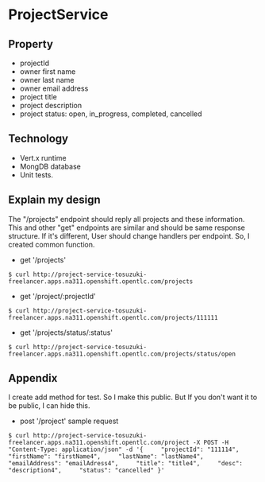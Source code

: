 # ProjectService

## Property
* projectId
* owner first name
* owner last name
* owner email address
* project title
* project description
* project status: open, in_progress, completed, cancelled

## Technology
* Vert.x runtime
* MongDB database
* Unit tests.

## Explain my design

The "/projects" endpoint should reply all projects and these information.
This and other "get" endpoints are similar and should be same response structure.
If it's different, User should change handlers per endpoint.
So, I created common function.

* get '/projects'
```$sh
$ curl http://project-service-tosuzuki-freelancer.apps.na311.openshift.opentlc.com/projects
```
* get '/project/:projectId'
```$sh
$ curl http://project-service-tosuzuki-freelancer.apps.na311.openshift.opentlc.com/projects/111111
```
* get '/projects/status/:status'
```$sh
$ curl http://project-service-tosuzuki-freelancer.apps.na311.openshift.opentlc.com/projects/status/open
```

## Appendix

I create add method for test. So I make this public.
But If you don't want it to be public, I can hide this.

* post '/project'
sample request
```$sh
$ curl http://project-service-tosuzuki-freelancer.apps.na311.openshift.opentlc.com/project -X POST -H "Content-Type: application/json" -d '{     "projectId": "111114",     "firstName": "firstName4",     "lastName": "lastName4",     "emailAddress": "emailAdress4",     "title": "title4",     "desc": "description4",     "status": "cancelled" }'
```

